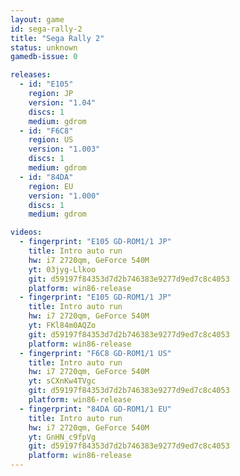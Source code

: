 ```yaml
---
layout: game
id: sega-rally-2
title: "Sega Rally 2"
status: unknown
gamedb-issue: 0

releases:
  - id: "E105"
    region: JP
    version: "1.04"
    discs: 1
    medium: gdrom
  - id: "F6C8"
    region: US
    version: "1.003"
    discs: 1
    medium: gdrom
  - id: "84DA"
    region: EU
    version: "1.000"
    discs: 1
    medium: gdrom

videos:
  - fingerprint: "E105 GD-ROM1/1 JP"
    title: Intro auto run
    hw: i7 2720qm, GeForce 540M
    yt: 03jyg-Llkoo
    git: d59197f84353d7d2b746383e9277d9ed7c8c4053
    platform: win86-release
  - fingerprint: "E105 GD-ROM1/1 JP"
    title: Intro auto run
    hw: i7 2720qm, GeForce 540M
    yt: FKl84m0AQZo
    git: d59197f84353d7d2b746383e9277d9ed7c8c4053
    platform: win86-release
  - fingerprint: "F6C8 GD-ROM1/1 US"
    title: Intro auto run
    hw: i7 2720qm, GeForce 540M
    yt: sCXnKw4TVgc
    git: d59197f84353d7d2b746383e9277d9ed7c8c4053
    platform: win86-release
  - fingerprint: "84DA GD-ROM1/1 EU"
    title: Intro auto run
    hw: i7 2720qm, GeForce 540M
    yt: GnHN_c9fpVg
    git: d59197f84353d7d2b746383e9277d9ed7c8c4053
    platform: win86-release
---
```

